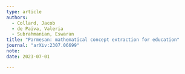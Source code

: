 ```yaml
---
type: article
authors:
  - Collard, Jacob
  - de Paiva, Valeria
  - Subrahmanian, Eswaran 
title: "Parmesan: mathematical concept extraction for education"
journal: "arXiv:2307.06699"
note:
date: 2023-07-01

---
```


